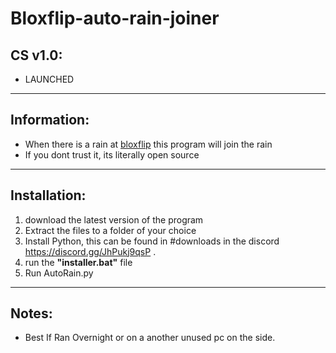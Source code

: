 # Bloxflip-auto-rain-joiner

## CS v1.0:
- LAUNCHED


-----------------------------------------------------------------------------------------------------------------------------------------------------------------------

## Information:
- When there is a rain at [bloxflip](https://bloxflip.com) this program will join the rain
- If you dont trust it, its literally open source

-----------------------------------------------------------------------------------------------------------------------------------------------------------------------

## Installation:
1) download the latest version of the program
2) Extract the files to a folder of your choice
3) Install Python, this can be found in #downloads in the discord  https://discord.gg/JhPukj9qsP .
4) run the **"installer.bat"** file
5) Run AutoRain.py


-----------------------------------------------------------------------------------------------------------------------------------------------------------------------

## Notes:
- Best If Ran Overnight or on a another unused pc on the side.